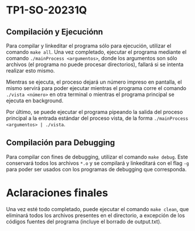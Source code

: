 # TP1-SO-20231Q

## Compilación y Ejecuciónn

Para compilar y linkeditar el programa sólo para ejecución, utilizar el comando `make all`.
Una vez completado, ejecutar el programa mediante el comando `./mainProcess <argumentos>`, donde los argumentos son sólo archivos (el programa no puede procesar directorios), fallará si se intenta realizar esto mismo.

Mientras se ejecuta, el proceso dejará un número impreso en pantalla, el mismo servirá para poder ejecutar mientras el programa corre el comando `./vista <número>` en otra terminal o mientras el programa principal se ejecuta en background.

Por último, se puede ejecutar el programa pipeando la salida del proceso principal a la entrada estándar del proceso vista, de la forma `./mainProcess <argumentos> | ./vista`.

## Compilación para Debugging

Para compilar con fines de debugging, utilizar el comando `make debug`. Este conservará todos los archivos `*.o` y se compilará y linkeditará con el flag `-g` para poder ser usados con los programas de debugging que corresponda.

# Aclaraciones finales
Una vez esté todo completado, puede ejecutar el comando `make clean`, que eliminará todos los archivos presentes en el directorio, a excepción de los códigos fuentes del programa (incluye el borrado de output.txt).
